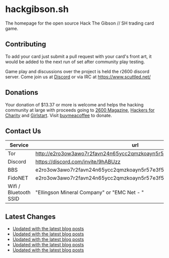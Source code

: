 # hackgibson.sh
The homepage for the open source Hack The Gibson // SH trading card game.


## Contributing

To add your card just submit a pull request with your card's front art, it would be added to the next run of set after community play testing.

Game play and discussions over the project is held the r2600 discord server. Come join us at [Discord](https://discord.com/invite/9hABUzz) or via IRC at https://www.scuttled.net/


## Donations

Your donation of $13.37 or more is welcome and helps the hacking community at large with proceeds going to [2600 Magazine](https://2600.com/), [Hackers for Charity](https://hackersforcharity.org) and [Girlstart](https://girlstart.org).  Visit [buymeacoffee](https://www.buymeacoffee.com/hackgibson.sh) to donate.


## Contact Us

Service | url
-|-
Tor | http://e2ro3ow3awo7r2favn24n65ycc2qmzkoayn5r57e3f56nvjwdcgg32ad.onion
Discord | https://discord.com/invite/9hABUzz
BBS | e2ro3ow3awo7r2favn24n65ycc2qmzkoayn5r57e3f56nvjwdcgg32ad.onion:23
FidoNET | e2ro3ow3awo7r2favn24n65ycc2qmzkoayn5r57e3f56nvjwdcgg32ad.onion:24554
Wifi / Bluetooth SSID | "Ellingson Mineral Company" or "EMC Net - <fidonet address>"

## Latest Changes
<!-- BLOG-POST-LIST:START -->
- [Updated with the latest blog posts](https://github.com/DFW2600/hackgibson.sh/commit/7625c03f6e9f97f5f0d5c0b636e4dd8f7423a458)
- [Updated with the latest blog posts](https://github.com/DFW2600/hackgibson.sh/commit/4e7f7301381bc0241c59263bef5f5dd479b86cef)
- [Updated with the latest blog posts](https://github.com/DFW2600/hackgibson.sh/commit/3dc7e6e5f498a62dde31d9a179f2bd58dba55949)
- [Updated with the latest blog posts](https://github.com/DFW2600/hackgibson.sh/commit/a11e5931d4645de7f352e55b56035e8830cc111b)
- [Updated with the latest blog posts](https://github.com/DFW2600/hackgibson.sh/commit/d0c2c4a76e389fb88f9e4692f91375bbdf3054bd)
<!-- BLOG-POST-LIST:END -->
